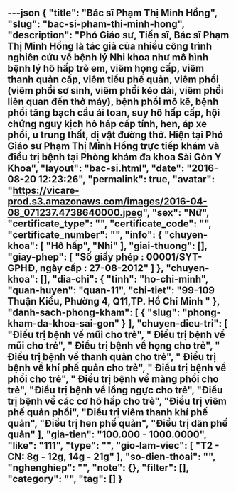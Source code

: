 ---json
{
    "title": "Bác sĩ Phạm Thị Minh Hồng",
    "slug": "bac-si-pham-thi-minh-hong",
    "description": "Phó Giáo sư, Tiến sĩ, Bác sĩ Phạm Thị Minh Hồng là tác giả của nhiều công trình nghiên cứu về bệnh lý Nhi khoa như mô hình bệnh lý hô hấp trẻ em, viêm họng cấp, viêm thanh quản cấp, viêm tiểu phế quản, viêm phổi (viêm phổi sơ sinh, viêm phổi kéo dài, viêm phổi liên quan đến thở máy), bệnh phổi mô kẽ, bệnh phổi tăng bạch cầu ái toan, suy hô hấp cấp, hội chứng nguy kịch hô hấp cấp tính, hen, áp xe phổi, u trung thất, dị vật đường thở. Hiện tại Phó Giáo sư Phạm Thị Minh Hồng trực tiếp khám và điều trị bệnh tại Phòng khám đa khoa Sài Gòn Y Khoa",
    "layout": "bac-si.html",
    "date": "2016-08-20 12:23:26",
    "permalink": true,
    "avatar": "https://vicare-prod.s3.amazonaws.com/images/2016-04-08_071237.4738640000.jpeg",
    "sex": "Nữ",
    "certificate_type": "",
    "certificate_code": "",
    "certificate_number": "",
    "info": {
        "chuyen-khoa": [
            "Hô hấp",
            "Nhi"
        ],
        "giai-thuong": [],
        "giay-phep": [
            "Số giấy phép : 00001/SYT-GPHĐ, ngày cấp : 27-08-2012"
        ]
    },
    "chuyen-khoa": [],
    "dia-chi": {
        "tinh": "ho-chi-minh",
        "quan-huyen": "quan-11",
        "chi-tiet": "99-109 Thuận Kiều, Phường 4, Q11,TP. Hồ Chí Minh "
    },
    "danh-sach-phong-kham": [
        {
            "slug": "phong-kham-da-khoa-sai-gon"
        }
    ],
    "chuyen-dieu-tri": [
        "Điều trị bệnh về mũi cho trẻ",
        " Điều trị bệnh về mũi cho trẻ",
        " Điều trị bệnh về họng cho trẻ",
        " Điều trị bệnh về thanh quản cho trẻ",
        " Điều trị bệnh về khí phế quản cho trẻ",
        " Điều trị bệnh về phổi cho trẻ",
        " Điều trị bệnh về màng phổi cho trẻ",
        "Điều trị bệnh về lồng ngực cho trẻ",
        "Điều trị bệnh về các cơ hô hấp cho trẻ",
        "Điều trị viêm phế quản phổi",
        "Điều trị viêm thanh khí phế quản",
        "Điều trị hen phế quản",
        "Điều trị dãn phế quản"
    ],
    "gia-tien": "100.000 - 1000.0000",
    "like": "111",
    "type": "",
    "gio-lam-viec": [
        "T2 -  CN: 8g - 12g, 14g - 21g"
    ],
    "so-dien-thoai": "",
    "nghenghiep": "",
    "note": {},
    "filter": [],
    "category": "",
    "tag": []
}
---
